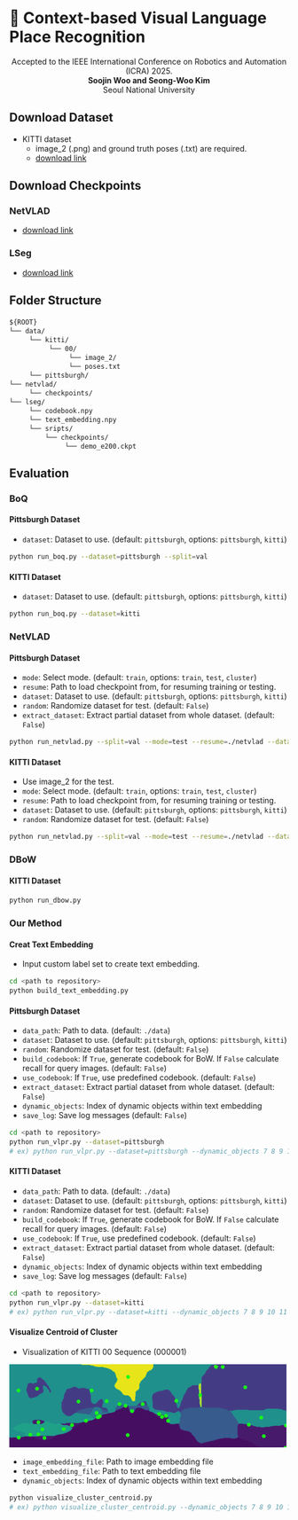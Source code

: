 # 🤖 Context-based Visual Language Place Recognition

<p align="center">
Accepted to the IEEE International Conference on Robotics and Automation (ICRA) 2025. </br>
<strong> Soojin Woo and Seong-Woo Kim </strong> </br>
Seoul National University </br>
</p>

## Download Dataset
- KITTI dataset </br>
  - image_2 (.png) and ground truth poses (.txt) are required. </br>
  - [download link](https://www.cvlibs.net/datasets/kitti/eval_object.php?obj_benchmark=3d)

## Download Checkpoints
### NetVLAD </br>
- [download link](https://github.com/Nanne/pytorch-NetVlad)
### LSeg </br>
- [download link](https://github.com/isl-org/lang-seg)

## Folder Structure
```
${ROOT}
└── data/
     └── kitti/
          └── 00/
               └── image_2/
               └── poses.txt
     └── pittsburgh/             
└── netvlad/
     └── checkpoints/
└── lseg/
     └── codebook.npy
     └── text_embedding.npy
     └── sripts/
         └── checkpoints/
              └── demo_e200.ckpt
```

## Evaluation
### BoQ
#### Pittsburgh Dataset
- `dataset`: Dataset to use. (default: `pittsburgh`, options: `pittsburgh`, `kitti`)

```bash
python run_boq.py --dataset=pittsburgh --split=val
```

#### KITTI Dataset
- `dataset`: Dataset to use. (default: `pittsburgh`, options: `pittsburgh`, `kitti`)

```bash
python run_boq.py --dataset=kitti
```

### NetVLAD
#### Pittsburgh Dataset
- `mode`: Select mode. (default: `train`, options: `train`, `test`, `cluster`)
- `resume`: Path to load checkpoint from, for resuming training or testing.
- `dataset`: Dataset to use. (default: `pittsburgh`, options: `pittsburgh`, `kitti`)
- `random`: Randomize dataset for test. (default: `False`)
- `extract_dataset`: Extract partial dataset from whole dataset. (default: `False`)

```bash
python run_netvlad.py --split=val --mode=test --resume=./netvlad --dataset=pittsburgh
```

#### KITTI Dataset
- Use image_2 for the test.
- `mode`: Select mode. (default: `train`, options: `train`, `test`, `cluster`)
- `resume`: Path to load checkpoint from, for resuming training or testing.
- `dataset`: Dataset to use. (default: `pittsburgh`, options: `pittsburgh`, `kitti`)
- `random`: Randomize dataset for test. (default: `False`)

```bash
python run_netvlad.py --split=val --mode=test --resume=./netvlad --dataset=kitti
```

### DBoW
#### KITTI Dataset

```bash
python run_dbow.py
```

### Our Method
#### Creat Text Embedding
- Input custom label set to create text embedding.
```bash
cd <path to repository>
python build_text_embedding.py
```

#### Pittsburgh Dataset
- `data_path`: Path to data. (default: `./data`)
- `dataset`: Dataset to use. (default: `pittsburgh`, options: `pittsburgh`, `kitti`)
- `random`: Randomize dataset for test. (default: `False`)
- `build_codebook`: If `True`, generate codebook for BoW. If `False` calculate recall for query images. (default: `False`)
- `use_codebook`: If `True`, use predefined codebook. (default: `False`)
- `extract_dataset`: Extract partial dataset from whole dataset. (default: `False`)
- `dynamic_objects`: Index of dynamic objects within text embedding
- `save_log`: Save log messages (default: `False`)

```bash
cd <path to repository>
python run_vlpr.py --dataset=pittsburgh
# ex) python run_vlpr.py --dataset=pittsburgh --dynamic_objects 7 8 9 10 11 1 18 19 20 21 22 28
```

#### KITTI Dataset
- `data_path`: Path to data. (default: `./data`)
- `dataset`: Dataset to use. (default: `pittsburgh`, options: `pittsburgh`, `kitti`)
- `random`: Randomize dataset for test. (default: `False`)
- `build_codebook`: If `True`, generate codebook for BoW. If `False` calculate recall for query images. (default: `False`)
- `use_codebook`: If `True`, use predefined codebook. (default: `False`)
- `extract_dataset`: Extract partial dataset from whole dataset. (default: `False`)
- `dynamic_objects`: Index of dynamic objects within text embedding
- `save_log`: Save log messages (default: `False`)

```bash
cd <path to repository>
python run_vlpr.py --dataset=kitti
# ex) python run_vlpr.py --dataset=kitti --dynamic_objects 7 8 9 10 11 12 18 19 20 21 22 28
```

#### Visualize Centroid of Cluster
- Visualization of KITTI 00 Sequence (000001)

<img src="lseg/scripts/images/visualize_centroids_kitti_001.png" alt="centroids_visualization" width="500">


- `image_embedding_file`: Path to image embedding file
- `text_embedding_file`: Path to text embedding file
- `dynamic_objects`: Index of dynamic objects within text embedding

```bash
python visualize_cluster_centroid.py
# ex) python visualize_cluster_centroid.py --dynamic_objects 7 8 9 10 11 12 18 19 20 21 22 28
```
